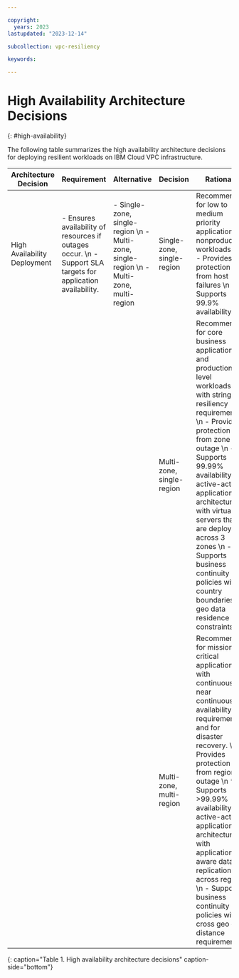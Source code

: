 ```yaml
---

copyright:
  years: 2023
lastupdated: "2023-12-14"

subcollection: vpc-resiliency

keywords:

---
```


# High Availability Architecture Decisions
{: #high-availability}

The following table summarizes the high availability architecture decisions for deploying resilient workloads on IBM Cloud VPC infrastructure.

| Architecture Decision | Requirement | Alternative | Decision | Rationale |
| -------------- | -------------- | -------------- | -------------- | -------------- |
| High Availability Deployment | - Ensures availability of resources if outages occur. \n - Support SLA targets for application availability. | - Single-zone, single-region \n - Multi-zone, single-region \n - Multi-zone, multi-region | Single-zone, single-region  | Recommended for low to medium priority applications or nonproduction workloads. \n - Provides protection from host failures \n  - Supports 99.9% availability |
| | | | Multi-zone, single-region | Recommended for core business applications and production-level workloads with stringent resiliency requirements \n - Provides protection from zone outage \n - Supports 99.99% availability for active-active application architecture with virtual servers that are deployed across 3 zones \n - Supports business continuity policies with country boundaries or geo data residence constraints |
| | | | Multi-zone, multi-region | Recommended for mission-critical applications with continuous or near continuous availability requirements and for disaster recovery. \n - Provides protection from region outage \n * Supports \>99.99% availability for active-active application architecture with application-aware data replication across regions \n  - Supports business continuity policies with cross geo or distance requirements |
{: caption="Table 1. High availability architecture decisions" caption-side="bottom"}
